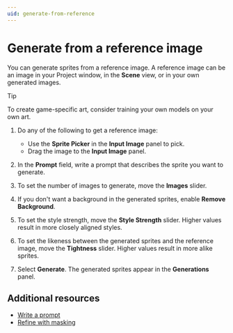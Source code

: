 ```yaml
---
uid: generate-from-reference
---
```


# Generate from a reference image

You can generate sprites from a reference image. A reference image can be an image in your Project window, in the **Scene** view, or in your own generated images.

> [!TIP]
> To create game-specific art, consider training your own models on your own art.

1. Do any of the following to get a reference image:

    - Use the **Sprite Picker** in the **Input Image** panel to pick.
    - Drag the image to the **Input Image** panel.
1. In the **Prompt** field, write a prompt that describes the sprite you want to generate.
1. To set the number of images to generate, move the **Images** slider.
1. If you don't want a background in the generated sprites, enable **Remove Background**.
1. To set the style strength, move the **Style Strength** slider. Higher values result in more closely aligned styles.
1. To set the likeness between the generated sprites and the reference image, move the **Tightness** slider. Higher values result in more alike sprites.
1. Select **Generate**. The generated sprites appear in the **Generations** panel.

## Additional resources

* [Write a prompt](xref:write-prompt)
* [Refine with masking](xref:refine)
